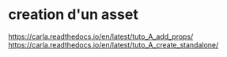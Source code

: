 # creation d'un asset
https://carla.readthedocs.io/en/latest/tuto_A_add_props/
https://carla.readthedocs.io/en/latest/tuto_A_create_standalone/